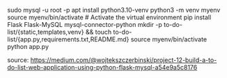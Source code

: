 sudo mysql -u root -p
apt install python3.10-venv
python3 -m venv myenv
source myenv/bin/activate  # Activate the virtual environment
pip install Flask Flask-MySQL mysql-connector-python
mkdir -p to-do-list/{static,templates,venv} && touch to-do-list/{app.py,requirements.txt,README.md}
source myenv/bin/activate
python app.py


source: https://medium.com/@wojtekszczerbinski/project-12-build-a-to-do-list-web-application-using-python-flask-mysql-a54e9a5c8176
